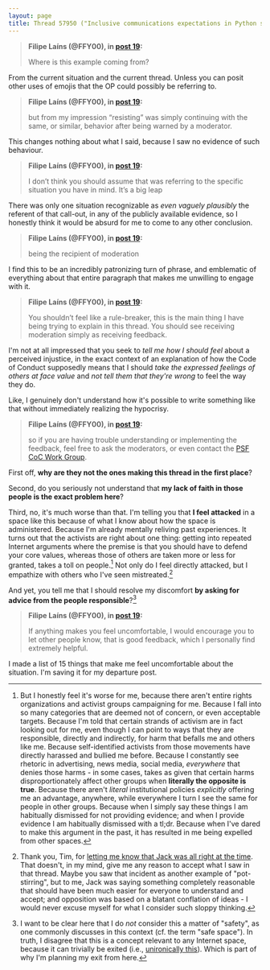 ```yaml
---
layout: page
title: Thread 57950 ("Inclusive communications expectations in Python spaces"), post 23
---
```


> **Filipe Laíns (@FFY00), in [post 19](https://discuss.python.org/t/_/57950/19):**
>
> Where is this example coming from?

From the current situation and the current thread. Unless you can posit other uses of emojis that the OP could possibly be referring to.

> **Filipe Laíns (@FFY00), in [post 19](https://discuss.python.org/t/_/57950/19):**
>
> but from my impression “resisting” was simply continuing with the same, or similar, behavior after being warned by a moderator.

This changes nothing about what I said, because I saw no evidence of such behaviour.

> **Filipe Laíns (@FFY00), in [post 19](https://discuss.python.org/t/_/57950/19):**
>
> I don’t think you should assume that was referring to the specific situation you have in mind. It’s a big leap

There was only one situation recognizable as *even vaguely plausibly* the referent of that call-out, in any of the publicly available evidence, so I honestly think it would be absurd for me to come to any other conclusion.

> **Filipe Laíns (@FFY00), in [post 19](https://discuss.python.org/t/_/57950/19):**
>
> being the recipient of moderation

I find this to be an incredibly patronizing turn of phrase, and emblematic of everything about that entire paragraph that makes me unwilling to engage with it.

> **Filipe Laíns (@FFY00), in [post 19](https://discuss.python.org/t/_/57950/19):**
>
> You shouldn’t feel like a rule-breaker, this is the main thing I have being trying to explain in this thread. You should see receiving moderation simply as receiving feedback.

I'm not at all impressed that you seek to *tell me how I should feel* about a perceived injustice, in the exact context of an explanation of how the Code of Conduct supposedly means that I should *take the expressed feelings of others at face value* and *not tell them that they're wrong* to feel the way they do.

Like, I genuinely don't understand how it's possible to write something like that without immediately realizing the hypocrisy.

> **Filipe Laíns (@FFY00), in [post 19](https://discuss.python.org/t/_/57950/19):**
>
> so if you are having trouble understanding or implementing the feedback, feel free to ask the moderators, or even contact the [PSF CoC Work Group](https://www.python.org/psf/workgroups/#id3).

First off, **why are they not the ones making this thread in the first place**?

Second, do you seriously not understand that **my lack of faith in those people is the exact problem here**?

Third, no, it's much worse than that. I'm telling you that **I feel attacked** in a space like this because of what I know about how the space is administered. Because I'm already mentally reliving past experiences. It turns out that the activists are right about one thing: getting into repeated Internet arguments where the premise is that you should have to defend your core values, whereas those of others are taken more or less for granted, takes a toll on people.[^1] Not only do I feel directly attacked, but I empathize with others who I've seen mistreated.[^2]

And yet, you tell me that I should resolve my discomfort **by asking for advice from the people responsible**?[^3]

> **Filipe Laíns (@FFY00), in [post 19](https://discuss.python.org/t/_/57950/19):**
>
> If anything makes you feel uncomfortable, I would encourage you to let other people know, that is good feedback, which I personally find extremely helpful.

I made a list of 15 things that make me feel uncomfortable about the situation. I'm saving it for my departure post.

[^1]: But I honestly feel it's worse for me, because there aren't entire rights organizations and activist groups campaigning for me. Because I fall into so many categories that are deemed not of concern, or even acceptable targets. Because I'm told that certain strands of activism are in fact looking out for me, even though I can point to ways that they are responsible, directly and indirectly, for harm that befalls me and others like me. Because self-identified activists from those movements have directly harassed and bullied me before. Because I constantly see rhetoric in advertising, news media, social media, *everywhere* that denies those harms - in some cases, takes as given that certain harms disproportionately affect other groups when **literally the opposite is true**. Because there aren't *literal* institutional policies *explicitly* offering me an advantage, anywhere, while everywhere I turn I see the same for people in other groups. Because when I simply say these things I am habitually dismissed for not providing evidence; and when I provide evidence I am habitually dismissed with a tl;dr. Because when I've dared to make this argument in the past, it has resulted in me being expelled from other spaces.

[^2]: Thank you, Tim, for [letting me know that Jack was all right at the time](https://discuss.python.org/t/why-im-leaving-discuss-python-org/58093/45). That doesn't, in my mind, give me any reason to accept what I saw in that thread. Maybe you saw that incident as another example of "pot-stirring", but to me, Jack was saying something completely reasonable that should have been much easier for everyone to understand and accept; and opposition was based on a blatant conflation of ideas - I would never excuse myself for what I consider such sloppy thinking.

[^3]: I want to be clear here that I do *not* consider this a matter of "safety", as one commonly discusses in this context (cf. the term "safe space"). In truth, I disagree that this is a concept relevant to any Internet space, because it can trivially be exited (i.e., [unironically this](https://knowyourmeme.com/memes/tyler-the-creators-cyber-bullying-tweet)). Which is part of why I'm planning my exit from here.

